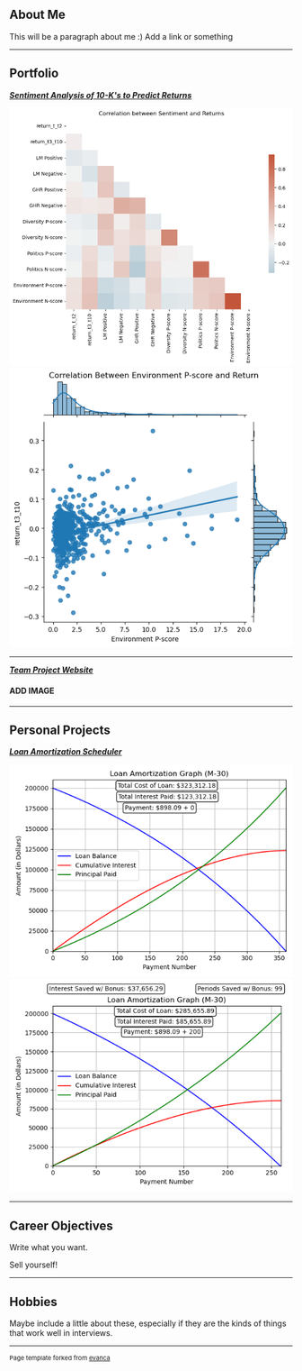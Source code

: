 ## About Me

This will be a paragraph about me :) Add a link or something

---

## Portfolio

<!-- You can link to other websites, PDFs in this repo, and other pages in this repo -->

_**[Sentiment Analysis of 10-K's to Predict Returns](report.md)**_

<img src="output_20_0.png?raw=true"/>
<img src="output_23_0.png?raw=true"/>

---

_**[Team Project Website](https://tommymcdade.github.io/leftside)**_

#### ADD IMAGE

---

## Personal Projects

_**[Loan Amortization Scheduler](https://github.com/Brooks377/Personal-Projects/tree/main/Amortization%20Table)**_

<img src="images/200000_3.5_30_2023-01-01_M-30_bonus0.png?raw=true"/>
<img src="images/200000_3.5_30_2023-01-01_M-30_bonus200.png?raw=true"/>

---


## Career Objectives

Write what you want. 

Sell yourself!

---

## Hobbies

Maybe include a little about these, especially if they are the kinds of things that work well in interviews.

---
<p style="font-size:11px">Page template forked from <a href="https://github.com/evanca/quick-portfolio">evanca</a></p>
<!-- Remove above link if you don't want to attibute -->
